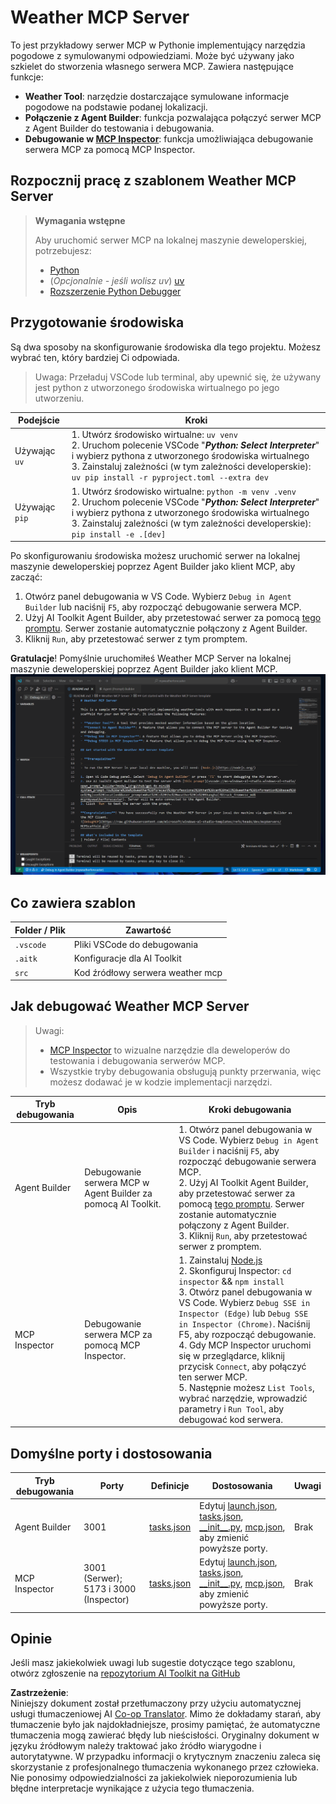 <!--
CO_OP_TRANSLATOR_METADATA:
{
  "original_hash": "999c5e7623c1e2d5e5a07c2feb39eb67",
  "translation_date": "2025-06-10T06:29:46+00:00",
  "source_file": "10-StreamliningAIWorkflowsBuildingAnMCPServerWithAIToolkit/lab3/code/weather_mcp/README.md",
  "language_code": "pl"
}
-->
# Weather MCP Server

To jest przykładowy serwer MCP w Pythonie implementujący narzędzia pogodowe z symulowanymi odpowiedziami. Może być używany jako szkielet do stworzenia własnego serwera MCP. Zawiera następujące funkcje:

- **Weather Tool**: narzędzie dostarczające symulowane informacje pogodowe na podstawie podanej lokalizacji.
- **Połączenie z Agent Builder**: funkcja pozwalająca połączyć serwer MCP z Agent Builder do testowania i debugowania.
- **Debugowanie w [MCP Inspector](https://github.com/modelcontextprotocol/inspector)**: funkcja umożliwiająca debugowanie serwera MCP za pomocą MCP Inspector.

## Rozpocznij pracę z szablonem Weather MCP Server

> **Wymagania wstępne**
>
> Aby uruchomić serwer MCP na lokalnej maszynie deweloperskiej, potrzebujesz:
>
> - [Python](https://www.python.org/)
> - (*Opcjonalnie - jeśli wolisz uv*) [uv](https://github.com/astral-sh/uv)
> - [Rozszerzenie Python Debugger](https://marketplace.visualstudio.com/items?itemName=ms-python.debugpy)

## Przygotowanie środowiska

Są dwa sposoby na skonfigurowanie środowiska dla tego projektu. Możesz wybrać ten, który bardziej Ci odpowiada.

> Uwaga: Przeładuj VSCode lub terminal, aby upewnić się, że używany jest python z utworzonego środowiska wirtualnego po jego utworzeniu.

| Podejście | Kroki |
| --------- | ----- |
| Używając `uv` | 1. Utwórz środowisko wirtualne: `uv venv` <br>2. Uruchom polecenie VSCode "***Python: Select Interpreter***" i wybierz pythona z utworzonego środowiska wirtualnego <br>3. Zainstaluj zależności (w tym zależności developerskie): `uv pip install -r pyproject.toml --extra dev` |
| Używając `pip` | 1. Utwórz środowisko wirtualne: `python -m venv .venv` <br>2. Uruchom polecenie VSCode "***Python: Select Interpreter***" i wybierz pythona z utworzonego środowiska wirtualnego<br>3. Zainstaluj zależności (w tym zależności developerskie): `pip install -e .[dev]` |

Po skonfigurowaniu środowiska możesz uruchomić serwer na lokalnej maszynie deweloperskiej poprzez Agent Builder jako klient MCP, aby zacząć:
1. Otwórz panel debugowania w VS Code. Wybierz `Debug in Agent Builder` lub naciśnij `F5`, aby rozpocząć debugowanie serwera MCP.
2. Użyj AI Toolkit Agent Builder, aby przetestować serwer za pomocą [tego promptu](../../../../../../../../../../../open_prompt_builder). Serwer zostanie automatycznie połączony z Agent Builder.
3. Kliknij `Run`, aby przetestować serwer z tym promptem.

**Gratulacje**! Pomyślnie uruchomiłeś Weather MCP Server na lokalnej maszynie deweloperskiej poprzez Agent Builder jako klient MCP.  
![DebugMCP](https://raw.githubusercontent.com/microsoft/windows-ai-studio-templates/refs/heads/dev/mcpServers/mcp_debug.gif)

## Co zawiera szablon

| Folder / Plik | Zawartość                                  |
| ------------- | ----------------------------------------- |
| `.vscode`    | Pliki VSCode do debugowania               |
| `.aitk`   | Konfiguracje dla AI Toolkit                |
| `src`   | Kod źródłowy serwera weather mcp           |

## Jak debugować Weather MCP Server

> Uwagi:
> - [MCP Inspector](https://github.com/modelcontextprotocol/inspector) to wizualne narzędzie dla deweloperów do testowania i debugowania serwerów MCP.
> - Wszystkie tryby debugowania obsługują punkty przerwania, więc możesz dodawać je w kodzie implementacji narzędzi.

| Tryb debugowania | Opis | Kroki debugowania |
| ---------------- | ----- | ----------------- |
| Agent Builder | Debugowanie serwera MCP w Agent Builder za pomocą AI Toolkit. | 1. Otwórz panel debugowania w VS Code. Wybierz `Debug in Agent Builder` i naciśnij `F5`, aby rozpocząć debugowanie serwera MCP.<br>2. Użyj AI Toolkit Agent Builder, aby przetestować serwer za pomocą [tego promptu](../../../../../../../../../../../open_prompt_builder). Serwer zostanie automatycznie połączony z Agent Builder.<br>3. Kliknij `Run`, aby przetestować serwer z promptem. |
| MCP Inspector | Debugowanie serwera MCP za pomocą MCP Inspector. | 1. Zainstaluj [Node.js](https://nodejs.org/)<br> 2. Skonfiguruj Inspector: `cd inspector` && `npm install` <br> 3. Otwórz panel debugowania w VS Code. Wybierz `Debug SSE in Inspector (Edge)` lub `Debug SSE in Inspector (Chrome)`. Naciśnij F5, aby rozpocząć debugowanie.<br> 4. Gdy MCP Inspector uruchomi się w przeglądarce, kliknij przycisk `Connect`, aby połączyć ten serwer MCP.<br> 5. Następnie możesz `List Tools`, wybrać narzędzie, wprowadzić parametry i `Run Tool`, aby debugować kod serwera.<br> |

## Domyślne porty i dostosowania

| Tryb debugowania | Porty | Definicje | Dostosowania | Uwagi |
| ---------------- | ----- | --------- | ------------ | ----- |
| Agent Builder | 3001 | [tasks.json](../../../../../../10-StreamliningAIWorkflowsBuildingAnMCPServerWithAIToolkit/lab3/code/weather_mcp/.vscode/tasks.json) | Edytuj [launch.json](../../../../../../10-StreamliningAIWorkflowsBuildingAnMCPServerWithAIToolkit/lab3/code/weather_mcp/.vscode/launch.json), [tasks.json](../../../../../../10-StreamliningAIWorkflowsBuildingAnMCPServerWithAIToolkit/lab3/code/weather_mcp/.vscode/tasks.json), [\_\_init\_\_.py](../../../../../../10-StreamliningAIWorkflowsBuildingAnMCPServerWithAIToolkit/lab3/code/weather_mcp/src/__init__.py), [mcp.json](../../../../../../10-StreamliningAIWorkflowsBuildingAnMCPServerWithAIToolkit/lab3/code/weather_mcp/.aitk/mcp.json), aby zmienić powyższe porty. | Brak |
| MCP Inspector | 3001 (Serwer); 5173 i 3000 (Inspector) | [tasks.json](../../../../../../10-StreamliningAIWorkflowsBuildingAnMCPServerWithAIToolkit/lab3/code/weather_mcp/.vscode/tasks.json) | Edytuj [launch.json](../../../../../../10-StreamliningAIWorkflowsBuildingAnMCPServerWithAIToolkit/lab3/code/weather_mcp/.vscode/launch.json), [tasks.json](../../../../../../10-StreamliningAIWorkflowsBuildingAnMCPServerWithAIToolkit/lab3/code/weather_mcp/.vscode/tasks.json), [\_\_init\_\_.py](../../../../../../10-StreamliningAIWorkflowsBuildingAnMCPServerWithAIToolkit/lab3/code/weather_mcp/src/__init__.py), [mcp.json](../../../../../../10-StreamliningAIWorkflowsBuildingAnMCPServerWithAIToolkit/lab3/code/weather_mcp/.aitk/mcp.json), aby zmienić powyższe porty. | Brak |

## Opinie

Jeśli masz jakiekolwiek uwagi lub sugestie dotyczące tego szablonu, otwórz zgłoszenie na [repozytorium AI Toolkit na GitHub](https://github.com/microsoft/vscode-ai-toolkit/issues)

**Zastrzeżenie**:  
Niniejszy dokument został przetłumaczony przy użyciu automatycznej usługi tłumaczeniowej AI [Co-op Translator](https://github.com/Azure/co-op-translator). Mimo że dokładamy starań, aby tłumaczenie było jak najdokładniejsze, prosimy pamiętać, że automatyczne tłumaczenia mogą zawierać błędy lub nieścisłości. Oryginalny dokument w języku źródłowym należy traktować jako źródło wiarygodne i autorytatywne. W przypadku informacji o krytycznym znaczeniu zaleca się skorzystanie z profesjonalnego tłumaczenia wykonanego przez człowieka. Nie ponosimy odpowiedzialności za jakiekolwiek nieporozumienia lub błędne interpretacje wynikające z użycia tego tłumaczenia.